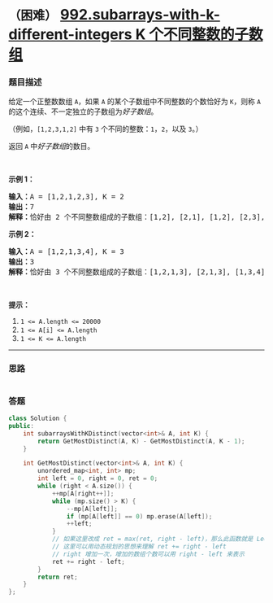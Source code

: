 # `（困难）` [992.subarrays-with-k-different-integers K 个不同整数的子数组](https://leetcode-cn.com/problems/subarrays-with-k-different-integers/)

### 题目描述
<p>给定一个正整数数组 <code>A</code>，如果 <code>A</code>&nbsp;的某个子数组中不同整数的个数恰好为 <code>K</code>，则称 <code>A</code> 的这个连续、不一定独立的子数组为<em>好子数组</em>。</p>

<p>（例如，<code>[1,2,3,1,2]</code> 中有&nbsp;<code>3</code>&nbsp;个不同的整数：<code>1</code>，<code>2</code>，以及&nbsp;<code>3</code>。）</p>

<p>返回&nbsp;<code>A</code>&nbsp;中<em>好子数组</em>的数目。</p>

<p>&nbsp;</p>

<p><strong>示例 1：</strong></p>

<pre><strong>输入：</strong>A = [1,2,1,2,3], K = 2
<strong>输出：</strong>7
<strong>解释：</strong>恰好由 2 个不同整数组成的子数组：[1,2], [2,1], [1,2], [2,3], [1,2,1], [2,1,2], [1,2,1,2].
</pre>

<p><strong>示例 2：</strong></p>

<pre><strong>输入：</strong>A = [1,2,1,3,4], K = 3
<strong>输出：</strong>3
<strong>解释：</strong>恰好由 3 个不同整数组成的子数组：[1,2,1,3], [2,1,3], [1,3,4].
</pre>

<p>&nbsp;</p>

<p><strong>提示：</strong></p>

<ol>
	<li><code>1 &lt;= A.length &lt;= 20000</code></li>
	<li><code>1 &lt;= A[i] &lt;= A.length</code></li>
	<li><code>1 &lt;= K &lt;= A.length</code></li>
</ol>


---
### 思路
```
```



### 答题
``` C++
class Solution {
public:
    int subarraysWithKDistinct(vector<int>& A, int K) {
        return GetMostDistinct(A, K) - GetMostDistinct(A, K - 1);
    }

    int GetMostDistinct(vector<int>& A, int K) {
        unordered_map<int, int> mp;
        int left = 0, right = 0, ret = 0;
        while (right < A.size()) {
            ++mp[A[right++]];
            while (mp.size() > K) {
                --mp[A[left]];
                if (mp[A[left]] == 0) mp.erase(A[left]);
                ++left;
            }
            // 如果这里改成 ret = max(ret, right - left)，那么此函数就是 LeetCode 904 题的解。
            // 这里可以用动态规划的思想来理解 ret += right - left
            // right 增加一次，增加的数组个数可以用 right - left 来表示
            ret += right - left;
        }
        return ret;
    }
};
```




